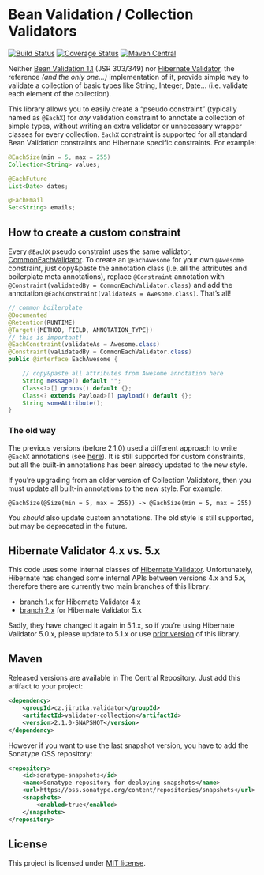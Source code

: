Bean Validation / Collection Validators
=======================================
[![Build Status](https://travis-ci.org/jirutka/validator-collection.svg?branch=2.x)](https://travis-ci.org/jirutka/validator-collection)
[![Coverage Status](https://coveralls.io/repos/jirutka/validator-collection/badge.png?branch=2.x)](https://coveralls.io/r/jirutka/validator-collection?branch=2.x)
[![Maven Central](https://maven-badges.herokuapp.com/maven-central/cz.jirutka.validator/validator-collection/badge.svg)](https://maven-badges.herokuapp.com/maven-central/cz.jirutka.validator/validator-collection)

Neither [Bean Validation 1.1][JSR-349] (JSR 303/349) nor [Hibernate Validator], the reference _(and the only one…)_
implementation of it, provide simple way to validate a collection of basic types like String, Integer, Date… (i.e.
validate each element of the collection).

This library allows you to easily create a “pseudo constraint” (typically named as `@EachX`) for _any_ validation
constraint to annotate a collection of simple types, without writing an extra validator or unnecessary wrapper classes
for every collection. `EachX` constraint is supported for all standard Bean Validation constraints and Hibernate
specific constraints. For example:

```java
@EachSize(min = 5, max = 255)
Collection<String> values;

@EachFuture
List<Date> dates;

@EachEmail
Set<String> emails;
```

How to create a custom constraint
---------------------------------

Every `@EachX` pseudo constraint uses the same validator, [CommonEachValidator]. To create an `@EachAwesome` for your
own `@Awesome` constraint, just copy&paste the annotation class (i.e. all the attributes and boilerplate meta
annotations), replace `@Constraint` annotation with `@Constraint(validatedBy = CommonEachValidator.class)` and add the
annotation `@EachConstraint(validateAs = Awesome.class)`. That’s all!

```java
// common boilerplate
@Documented
@Retention(RUNTIME)
@Target({METHOD, FIELD, ANNOTATION_TYPE})
// this is important!
@EachConstraint(validateAs = Awesome.class)
@Constraint(validatedBy = CommonEachValidator.class)
public @interface EachAwesome {

    // copy&paste all attributes from Awesome annotation here
    String message() default "";
    Class<?>[] groups() default {};
    Class<? extends Payload>[] payload() default {};
    String someAttribute();
}
```

### The old way

The previous versions (before 2.1.0) used a different approach to write `@EachX` annotations (see
[here](https://github.com/jirutka/validator-collection/tree/v2.0.2)). It is still supported for custom constraints, but
all the built-in annotations has been already updated to the new style.

If you’re upgrading from an older version of Collection Validators, then you must update all built-in annotations
to the new style. For example:

    @EachSize(@Size(min = 5, max = 255)) -> @EachSize(min = 5, max = 255)

You _should_ also update custom annotations. The old style is still supported, but may be deprecated in the future.


Hibernate Validator 4.x vs. 5.x
-------------------------------

This code uses some internal classes of [Hibernate Validator]. Unfortunately, Hibernate has changed some internal APIs
between versions 4.x and 5.x, therefore there are currently two main branches of this library:

*  [branch 1.x](https://github.com/jirutka/validator-collection/tree/1.x) for Hibernate Validator 4.x
*  [branch 2.x](https://github.com/jirutka/validator-collection/tree/2.x) for Hibernate Validator 5.x

Sadly, they have changed it again in 5.1.x, so if you’re using Hibernate Validator 5.0.x, please update to 5.1.x or use
[prior version](https://github.com/jirutka/validator-collection/tree/v2.0.2) of this library.


Maven
-----

Released versions are available in The Central Repository. Just add this artifact to your project:

```xml
<dependency>
    <groupId>cz.jirutka.validator</groupId>
    <artifactId>validator-collection</artifactId>
    <version>2.1.0-SNAPSHOT</version>
</dependency>
```

However if you want to use the last snapshot version, you have to add the Sonatype OSS repository:

```xml
<repository>
    <id>sonatype-snapshots</id>
    <name>Sonatype repository for deploying snapshots</name>
    <url>https://oss.sonatype.org/content/repositories/snapshots</url>
    <snapshots>
        <enabled>true</enabled>
    </snapshots>
</repository>
```


License
-------

This project is licensed under [MIT license](http://opensource.org/licenses/MIT).

[JSR-349]: http://beanvalidation.org/1.1/spec/
[Hibernate Validator]: http://hibernate.org/validator/
[CommonEachValidator]: src/main/java/cz/jirutka/validator/collection/CommonEachValidator.java
